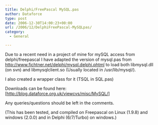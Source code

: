 ```yaml
---
title: Delphi/FreePascal MySQL.pas
author: Dataforce
type: post
date: 2006-12-30T14:00:23+00:00
url: /2006/12/DelphiFreePascal-MySQLpas/
category:
  - General

---
```

Due to a recent need in a project of mine for mySQL access from delphi/freepascal I have adapted the version of mysql.pas from <http://www.fichtner.net/delphi/mysql.delphi.phtml> to load both libmysql.dll (on svn) and libmysqlclient.so (Usually located in /usr/lib/mysql/).

I also created a wrapper class for it (TSQL in SQL.pas)

Downloads can be found here: [http://blog.dataforce.org.uk/viewcvs/misc/MySQL/]

Any queries/questions should be left in the comments.

(This has been tested, and compiled on Freepascal on Linux (1.9.8) and windows (2.0.0) and in Delphi (6/7/Turbo) on windows.)

<!--more-->
